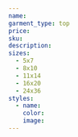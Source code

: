 ```yaml
---
name:
garment_type: top
price:
sku:
description:
sizes:
  - 5x7
  - 8x10
  - 11x14
  - 16x20
  - 24x36
styles:
  - name:
    color:
    image:
---
```

